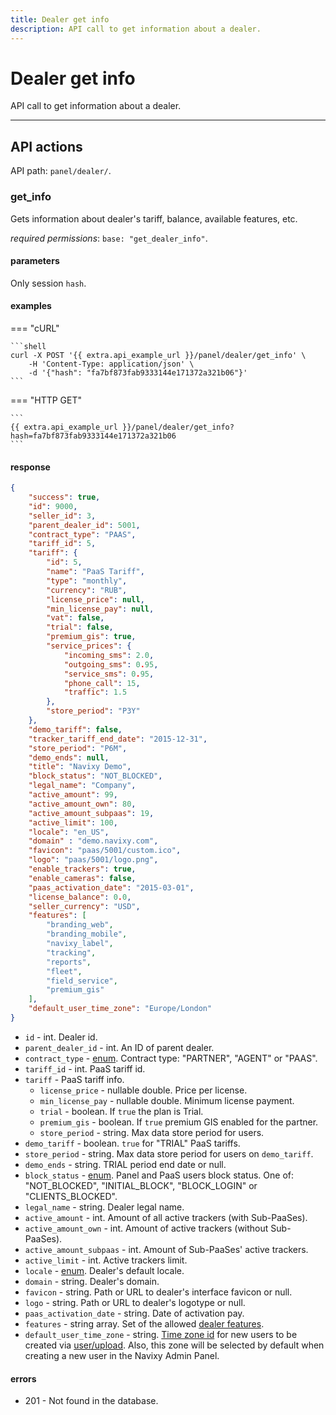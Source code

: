 ```yaml
---
title: Dealer get info
description: API call to get information about a dealer.
---
```


# Dealer get info

API call to get information about a dealer.

***

## API actions

API path: `panel/dealer/`.

### get_info

Gets information about dealer's tariff, balance, available features, etc.
 
*required permissions*: `base: "get_dealer_info"`.

#### parameters

Only session `hash`.

#### examples

=== "cURL"

    ```shell
    curl -X POST '{{ extra.api_example_url }}/panel/dealer/get_info' \
        -H 'Content-Type: application/json' \
        -d '{"hash": "fa7bf873fab9333144e171372a321b06"}'
    ```    

=== "HTTP GET"

    ```
    {{ extra.api_example_url }}/panel/dealer/get_info?hash=fa7bf873fab9333144e171372a321b06
    ```

#### response

```json
{
    "success": true,
    "id": 9000,
    "seller_id": 3,
    "parent_dealer_id": 5001,
    "contract_type": "PAAS",
    "tariff_id": 5,
    "tariff": {
        "id": 5,
        "name": "PaaS Tariff",
        "type": "monthly",
        "currency": "RUB",
        "license_price": null,
        "min_license_pay": null,
        "vat": false,
        "trial": false,
        "premium_gis": true,
        "service_prices": {
            "incoming_sms": 2.0,
            "outgoing_sms": 0.95,
            "service_sms": 0.95,
            "phone_call": 15,
            "traffic": 1.5            
        },
        "store_period": "P3Y"
    },
    "demo_tariff": false,
    "tracker_tariff_end_date": "2015-12-31",
    "store_period": "P6M",
    "demo_ends": null,
    "title": "Navixy Demo",   
    "block_status": "NOT_BLOCKED",
    "legal_name": "Company",
    "active_amount": 99,
    "active_amount_own": 80,
    "active_amount_subpaas": 19,
    "active_limit": 100,
    "locale": "en_US",
    "domain" : "demo.navixy.com",
    "favicon": "paas/5001/custom.ico",
    "logo": "paas/5001/logo.png",
    "enable_trackers": true,
    "enable_cameras": false,
    "paas_activation_date": "2015-03-01",
    "license_balance": 0.0,
    "seller_currency": "USD",
    "features": [
        "branding_web",
        "branding_mobile",
        "navixy_label",
        "tracking",
        "reports",
        "fleet",
        "field_service",
        "premium_gis"
    ],
    "default_user_time_zone": "Europe/London"
}
```

* `id` - int. Dealer id.
* `parent_dealer_id` - int. An ID of parent dealer.
* `contract_type` - [enum](../../../backend-api/getting-started.md#data-types). Contract type: "PARTNER", "AGENT" or "PAAS".
* `tariff_id` - int. PaaS tariff id.
* `tariff` - PaaS tariff info.
    * `license_price` - nullable double. Price per license.
    * `min_license_pay` - nullable double. Minimum license payment.
    * `trial` - boolean. If `true` the plan is Trial.
    * `premium_gis` - boolean. If `true` premium GIS enabled for the partner.
    * `store_period` - string. Max data store period for users.
* `demo_tariff` - boolean. `true` for "TRIAL" PaaS tariffs.
* `store_period` - string. Max data store period for users on `demo_tariff`.
* `demo_ends` - string. TRIAL period end date or null.
* `block_status` - [enum](../../../backend-api/getting-started.md#data-types). Panel and PaaS users block status. One of: 
"NOT_BLOCKED", "INITIAL_BLOCK", "BLOCK_LOGIN" or "CLIENTS_BLOCKED".
* `legal_name` - string. Dealer legal name.
* `active_amount` - int. Amount of all active trackers (with Sub-PaaSes).
* `active_amount_own` - int. Amount of active trackers (without Sub-PaaSes).
* `active_amount_subpaas` - int. Amount of Sub-PaaSes' active trackers.
* `active_limit` - int. Active trackers limit.
* `locale` - [enum](../../../backend-api/getting-started.md#data-types). Dealer's default locale.
* `domain` - string. Dealer's domain.
* `favicon` - string. Path or URL to dealer's interface favicon or null.
* `logo` - string. Path or URL to dealer's logotype or null.
* `paas_activation_date` - string. Date of activation pay.
* `features` - string array. Set of the allowed [dealer features](../../../backend-api/resources/commons/dealer.md#dealer-features).
* `default_user_time_zone` - string. [Time zone id](../timezone.md) for new users to be created via [user/upload](../user/user.md#upload).
  Also, this zone will be selected by default when creating a new user in the Navixy Admin Panel.

#### errors

* 201 - Not found in the database.
